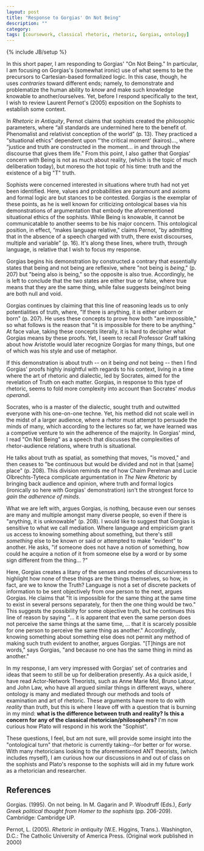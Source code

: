 ```yaml
---
layout: post
title: "Response to Gorgias' On Not Being"
description: ""
category: 
tags: [coursework, classical rhetoric, rhetoric, Gorgias, ontology]
---
```

{% include JB/setup %}

In this short paper, I am responding to Gorgias' "On Not Being." In particular, I am focusing on Gorgias's (somewhat ironic) use of what seems to be the precursors to Cartesian-based formalized logic. In this case, though, he uses *contraries* toward different ends; namely, to demonstrate and problematize the human ability to *know* and make such knowledge knowable to another/ourselves. Yet, before I respond specifically to the text, I wish to review Laurent Pernot's (2005) exposition on the Sophists to establish some context.

In *Rhetoric in Antiquity*, Pernot claims that sophists created the philosophic parameters, where “all standards are undermined here to the benefit of. Phenomalist and relativist conception of the world” (p. 13). They practiced a “situational ethics” dependent upon “‘the critical moment’ (kairos)…, where “justice and truth are constructed in the moment… in and through the discourse that gives them life.” From this point, I also gather that Gorgias' concern with Being is not as much about reality, (which is the topic of much deliberation today), but moreso the hot topic of his time: truth and the existence of a big "T" truth.

Sophists were concerned interested in situations where truth had not yet been identified. Here, values and probabilities are paramount and axioms and formal logic are but stances to be contested. Gorgias is the exemplar of these points, as he is well known for criticizing ontological bases via his demonstrations of argumentation that embody the aforementioned situational ethics of the sophists. While Being is knowable, it cannot be communicatable to another seems to be his major concern. This ontological position, in effect, “makes language relative," claims Pernot, "by admitting that in the absence of a speech charged with truth, there exist discourses, multiple and variable” (p. 16). It's along these lines, where truth, through language, is relative that I wish to focus my response.

Gorgias begins his demonstration by constructed a contrary that essentially states that being and not being are reflexive, where "not being is *being*," (p. 207) but "being also is being," so the opposite is also true. Accordingly, he is left to conclude that the two states are either true or false, where true means that they are the same thing, while false suggests being/not being are both null and void.

Gorgias continues by claiming that this line of reasoning leads us to only potentialities of truth, where, "If there is anything, it is either unborn or born" (p. 207). He uses these concepts to prove how both "are impossible," so what follows is the reason that "it is impossible for there to be anything." At face value, taking these concepts literally, it is hard to decipher what Gorgias means by these proofs. Yet, I seem to recall Professor Graff talking about how Aristotle would later recognize Gorgias for many things, but one of which was his style and use of metaphor.

If this demonstration is about truth -- on it being *and* not being -- then I find Gorgias' proofs highly insightful with regards to his context, living in a time where the art of rhetoric and dialectic, led by Socrates, aimed for the revelation of Truth on each matter. Gorgias, in response to this type of rhetoric, seems to fold more complexity into account than Socrates' *modus operandi*.

Socrates, who is a master of the dialectic, sought truth and outwitted everyone with his one-on-one techne. Yet, his method did not scale well in the midst of a larger audience, where a rhetor must attempt to persuade the minds of many, which according to the lectures so far, we have learned was a competive venture to win the adherence of the majority. In Gorgias' mind, I read "On Not Being" as a speech that discusses the complexities of rhetor-audience relations, where truth is situational. 

He talks about truth as spatial, as something that moves, "is moved," and then ceases to "be continuous but would be divided and not in that [same] place" (p. 208). This division reminds me of how Chaim Perelman and Lucie Olbrechts-Tyteca complicate argumentation in *The New Rhetoric* by bringing back audience and opinion, where truth and formal logics (ironically so here with Gorgias' demonstration) isn't the strongest force to *gain the adherence of minds*.

What we are left with, argues Gorgias, is nothing, because even our senses are many and multiple amongst many diverse people, so even if there is "anything, it is unknowable" (p. 208). I would like to suggest that Gorgias is sensitive to what we call mediation. Where language and empiricism grant us access to knowing something about something, but there's still *something* else to be known or said or attempted to make "evident" to another. He asks, "if someone does not have a notion of something, how could he acquire a notion of it from someone else by a word or by some sign different from the thing... ?"

Here, Gorgias creates a litany of the senses and modes of discursiveness to highlight how none of these things are the things themselves, so how, in fact, are we to know the Truth? Language is not a set of discrete packets of information to be sent objectively from one person to the next, argues Gorgias. He claims that "It is impossible for the same thing at the same time to exist in several persons separately, for then the one thing would be two." This suggests the possibility for some objective truth, but he continues this line of reason by saying "... it is apparent that even the same person does not perceive the same things at the same time, ... that it is scarcely possible for one person to perceive the same thing as another." Accordingly, knowing something about something else does not permit any method of making such truth evident to another, argues Gorgias. "[T]hings are not words," says Gorgias, "and because no one has the same thing in mind as another."

In my response, I am very impressed with Gorgias' set of contraries and ideas that seem to still be up for deliberation presently. As a quick aside, I have read Actor-Network Theorists, such as Anne Marie Mol, Bruno Latour, and John Law, who have all argued similar things in different ways, where ontology is many and mediated through our methods and tools of examination and art of rhetoric. These arguments have more to do with *reality* than *truth*, but this is where I leave off with a question that is burning in my mind: <b>what is the difference between truth and reality? Is this a concern for any of the classical rhetorician/philosophers?</b> I'm now curious how Plato will respond in his work the "Sophist".

These questions, I feel, but am not sure, will provide some insight into the "ontological turn" that rhetoric is currently taking--for better or for worse. With many rhetoricians looking to the aforementioned ANT theorists, (which includes myself), I am curious how our discussions in and out of class on the sophists and Plato's response to the sophists will aid in my future work as a rhetorician and researcher.

## References

Gorgias. (1995). On not being. In M. Gagarin and P. Woodruff (Eds.), *Early Greek political thought from Homer to the sophists* (pp. 206-209). Cambridge: Cambridge UP.

Pernot, L. (2005). *Rhetoric in antiquity* (W.E. Higgins, Trans.). Washington, D.C.: The Catholic University of America Press. (Original work published in 2000)
